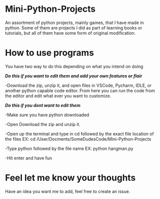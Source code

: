 # Mini-Python-Projects
An assortment of python projects, mainly games, that I have made in python. Some of them are projects I did as part of learning books or tutorials, but all of them have some form of original modification.

# How to use programs
You have two way to do this depending on what you intend on doing

***Do this if you want to edit them and add your own features or flair***
   
-Download the zip, unzip it, and open files in VSCode, Pycharm, IDLE, or another python capable code editor. From here you can run the code from the editor and edit what ever you want to customize.

***Do this if you dont want to edit them***
   
-Make sure you have python downloaded

-Open Download the zip and unzip it.

-Open up the terminal and type in cd followed by the exact file location of the files EX: cd /User/Docments/SomeDudesCode/Mini-Python-Projects 

-Type python followed by the file name EX: python hangman.py

-Hit enter and have fun

# Feel let me know your thoughts

Have an idea you want me to add, feel free to create an issue.
